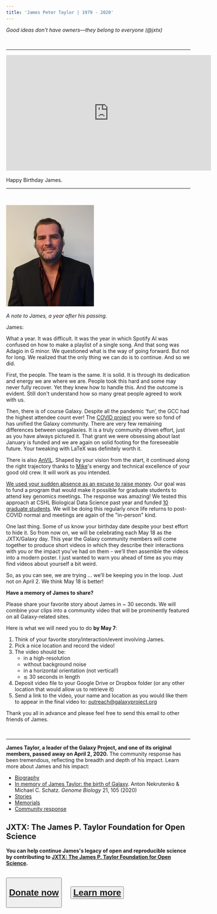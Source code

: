 ```yaml
---
title: 'James Peter Taylor | 1979 - 2020'
---
```


<div class="text-right">

*Good ideas don’t have owners—they belong to everyone (@jxtx)*

</div>

<br />

---

<div class="video-variable">
<iframe width="560" height="315" src="https://www.youtube.com/embed/oGOF3r3SmDY" frameborder="0" allow="accelerometer; autoplay; clipboard-write; encrypted-media; gyroscope; picture-in-picture" allowfullscreen></iframe>
</div>

<p class="h1 text-center"> Happy Birthday James. </p>


---

<br />

<div class="float-right" style="max-width: 15rem;">

![James Taylor](./james.jpg)

</div> 

*A note to James, a year after his passing.*

James:

What a year. It was difficult. It was the year in which Spotify AI was confused on how to make a playlist of a single song. And that song was Adagio in G minor. We questioned what is the way of going forward. But not for long. We realized that the only thing we can do is to continue. And so we did.

First, the people. The team is the same. It is solid. It is through its dedication and energy we are where we are. People took this hard and some may never fully recover. Yet they knew how to handle this. And the outcome is evident. Still don't understand how so many great people agreed to work with us.

Then, there is of course Galaxy. Despite all the pandemic ‘fun’, the GCC had the highest attendee count ever! The [COVID project](https://covid19.galaxyproject.org/) you were so fond of has unified the Galaxy community. There are very few remaining differences between usegalaxies. It is a truly community driven effort, just as you have always pictured it. That grant we were obsessing about last January is funded and we are again on solid footing for the foreseeable future. Your tweaking with LaTeX was definitely worth it.

There is also [AnVIL](https://anvilproject.org/). Shaped by your vision from the start, it continued along the right trajectory thanks to [Mike](https://schatz-lab.org/)'s energy and technical excellence of your good old crew. It will work as you intended.

[We used your sudden absence as an excuse to raise money](/jxtx/foundation/). Our goal was to fund a program that would make it possible for graduate students to attend key genomics meetings. The response was amazing! We tested this approach at CSHL Biological Data Science past year and funded [10 graduate students](https://galaxyproject.org/news/2020-10-jxtx-awardees/). We will be doing this regularly once life returns to post-COVID normal and meetings are again of the "in-person" kind.

One last thing. Some of us know your birthday date despite your best effort to hide it. So from now on, we will be celebrating each May 18 as the JXTX/Galaxy day. This year the Galaxy community members will come together to produce short videos in which they describe their interactions with you or the impact you’ve had on them - we’ll then assemble the videos into a modern poster. I just wanted to warn you ahead of time as you may find videos about yourself a bit weird. 

So, as you can see, we are trying … we’ll be keeping you in the loop. Just not on April 2. We think May 18 is better!


**Have a memory of James to share?**

Please share your favorite story about James in ~ 30 seconds. We will combine your clips into a community video that will be prominently featured on all Galaxy-related sites.

Here is what we will need you to do **by May 7**:

1. Think of your favorite story/interaction/event involving James.
1. Pick a nice location and record the video!
1. The video should be:
    * in a high-resolution
    * without background noise
    * in a horizontal orientation (not vertical!)
    * ≲ 30 seconds in length
1. Deposit video file to your Google Drive or Dropbox folder (or any other location that would allow us to retrieve it)
1. Send a link to the video, your name and location as you would like them to appear in the final video to: outreach@galaxyproject.org

Thank you all in advance and please feel free to send this email to other friends of James.

<br />

---

**James Taylor, a leader of the Galaxy Project, and one of its original members, passed away on April 2, 2020.**  The community response has been tremendous, reflecting the breadth and depth of his impact.  Learn more about James and his impact:

* [Biography](/jxtx/bio/)
* [In memory of James Taylor: the birth of Galaxy](https://doi.org/10.1186/s13059-020-02016-0). Anton Nekrutenko & Michael C. Schatz. *Genome Biology* 21, 105 (2020)
* [Stories](/jxtx/stories/)
* [Memorials](/jxtx/memorials/)
* [Community response](/jxtx/we-miss-you/)


## JXTX: The James P. Taylor Foundation for Open Science

**You can help continue James's legacy of open and reproducible science by contributing to [JXTX: The James P. Taylor Foundation for Open Science](/jxtx/foundation/).**


<br />

<div class="text-center">
<button type="button" class="btn btn-secondary trim-p" style="font-size: x-large; font-weight: 600;">

[Donate now](https://give.communityfunded.com/o/eberly/i/eberly-college-of-science/s/jtech#CommunityI39hubL9i)</button> &nbsp;&nbsp;&nbsp;&nbsp; <button type="button" class="btn btn-secondary" style="font-size: x-large; font-weight: 600;">
[Learn more](/jxtx/foundation/)</button>

</div>

<br />

